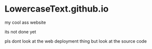# LowercaseText.github.io
my cool ass website

its not done yet

pls dont look at the web deployment thing but look at the source code
